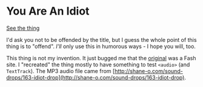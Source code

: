 # You Are An Idiot

[See the thing](http://rodneyrehm.github.io/you-are-an-idiot/)

I'd ask you not to be offended by the title, but I guess the whole point of this thing is to "offend". *I'll* only use this in humorous ways - I hope you will, too.

This thing is not my invention. It just bugged me that the [original](http://youareanidiot.org/) was a Fash site. I "recreated" the thing mostly to have something to test `<audio>` (and `TextTrack`). The MP3 audio file came from [http://shane-o.com/sound-drops/163-idiot-drop](http://shane-o.com/sound-drops/163-idiot-drop).


